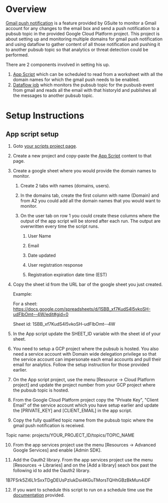 # Overview
[Gmail push notification](https://developers.google.com/gmail/api/guides/push)  is a feature provided by GSuite to monitor a Gmail account for any changes to the email box and send a push notification to a pubsub topic in the provided Google Cloud Platform project. This project is about setting up and monitoring multiple domains for gmail push notification and using dataflow to gather content of all those notification and pushing it to another pubsub topic so that analytics or threat detection could be performed.

There are 2 components involved in setting his up.

1. [App Script](code.gs) which can be scheduled to read from a worksheet with all the domain names for which the gmail push needs to be enabled.
2. [Dataflow job](src/main/java/com/google/cloud/pso/pipeline/GmailDataflow.java) which monitors the pubsub topic for the pusbusb event from gmail and reads all the email with that historyId and publishes all the messages to another pubsub topic.

# Setup Instructions

## App script setup

1. Goto [your scripts project page](https://script.google.com/home). 
2. Create a new project and copy-paste the [App Script](code.gs) content to that page.
3. Create a google sheet where you would provide the domain names to monitor.

    1. Create 2 tabs with names (domains, users).

    2. In the domains tab, create the first column with name (Domain) and from A2 you could add all the domain names that you would want to monitor.

    3. On the user tab on row 1 you could create these columns where the output of the app script will be stored after each run. The output are overwritten every time the script runs.

        1. User Name	

        2. Email	

        3. Date updated	

        4. User registration response	

        5. Registration expiration date time (EST)

4. Copy the sheet id from the URL bar of the google sheet you just created. 

    Example: 

    For a sheet: https://docs.google.com/spreadsheets/d/1SBB_xf7KudS4l5vkoSH-udFlbOmt--4W/edit#gid=0

    Sheet id: 1SBB_xf7KudS4l5vkoSH-udFlbOmt--4W

5. In the App script update the SHEET_ID variable with the sheet id of your sheet.

6. You need to setup a GCP project where the pubsub is hosted. You also need a service account with Domain wide delegation privilege so that the service account can impersonate each email accounts and pull their email for analytics. Follow the setup instruction for those provided earlier.

7. On the App script project, use the menu [Resource -> Cloud Platform project] and update the project number from your GCP project where the pubsub topic is hosted.

8. From the Google Cloud Platform project copy the "Private Key", "Client Email" of the service account which you have setup earlier and update the [PRIVATE_KEY] and [CLIENT_EMAIL] in the app script.

9. Copy the fully qualified topic name from the pubsub topic where the gmail push notification is received.

Topic name: projects/YOUR_PROJECT_ID/topics/TOPIC_NAME

10. From the app services project use the menu [Resources -> Advanced Google Services] and enable [Admin SDK].

11. Add the Oauth2 library. From the app services project use the menu [Resources -> Libraries] and on the [Add a library] seach box past the following id to add the Oauth2 library.

1B7FSrk5Zi6L1rSxxTDgDEUsPzlukDsi4KGuTMorsTQHhGBzBkMun4iDF

12. If you want to schedule this script to run on a schedule time use the [documentation](https://developers.google.com/apps-script/guides/triggers/installable#time-driven_triggers) provided.









